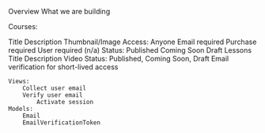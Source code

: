 Overview
What we are building

Courses:

Title
Description
Thumbnail/Image
Access:
    Anyone
    Email required
    Purchase required
    User required (n/a)
Status:
    Published
    Coming Soon
    Draft
Lessons
    Title
    Description
    Video
    Status: Published, Coming Soon, Draft
Email verification for short-lived access

    Views:
        Collect user email
        Verify user email
            Activate session
    Models:
        Email
        EmailVerificationToken